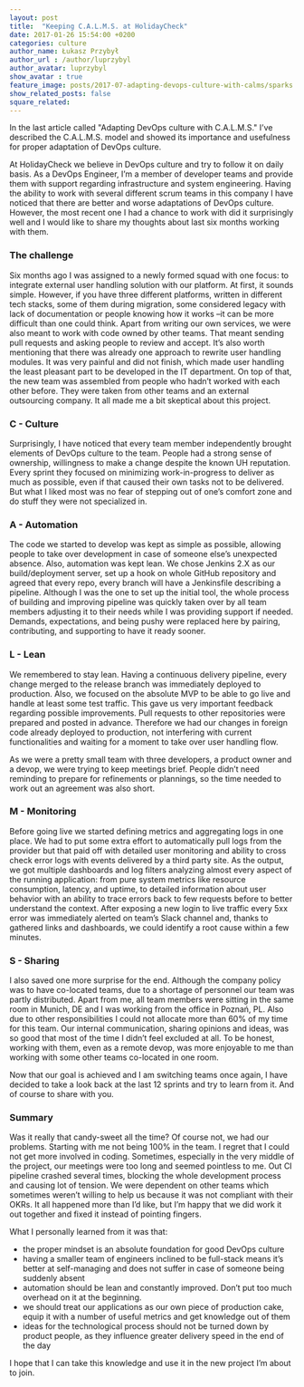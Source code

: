 ```yaml
---
layout: post
title:  "Keeping C.A.L.M.S. at HolidayCheck"
date: 2017-01-26 15:54:00 +0200
categories: culture
author_name: Łukasz Przybył
author_url : /author/luprzybyl
author_avatar: luprzybyl
show_avatar : true
feature_image: posts/2017-07-adapting-devops-culture-with-calms/sparks.jpg
show_related_posts: false
square_related: 
---
```


In the last article called "Adapting DevOps culture with C.A.L.M.S." I’ve described the C.A.L.M.S. model and showed its importance and usefulness for proper adaptation of DevOps culture.

At HolidayCheck we believe in DevOps culture and try to follow it on daily basis. As a DevOps Engineer, I’m a member of developer teams and provide them with support regarding infrastructure and system engineering. Having the ability to work with several different scrum teams in this company I have noticed that there are better and worse adaptations of DevOps culture. However, the most recent one I had a chance to work with did it surprisingly well and I would like to share my thoughts about last six months working with them.

### The challenge

Six months ago I was assigned to a newly formed squad with one focus: to integrate external user handling solution with our platform. At first, it sounds simple. However, if you have three different platforms, written in different tech stacks, some of them during migration, some considered legacy with lack of documentation or people knowing how it works –it can be more difficult than one could think. Apart from writing our own services, we were also meant to work with code owned by other teams. That meant sending pull requests and asking people to review and accept. It’s also worth mentioning that there was already one approach to rewrite user handling modules. It was very painful and did not finish, which made user handling the least pleasant part to be developed in the IT department. On top of that, the new team was assembled from people who hadn’t worked with each other before. They were taken from other teams and an external outsourcing company. It all made me a bit skeptical about this project.

### C - Culture 

Surprisingly, I have noticed that every team member independently brought elements of DevOps culture to the team. People had a strong sense of ownership, willingness to make a change despite the known UH reputation. Every sprint they focused on minimizing work-in-progress to deliver as much as possible, even if that caused their own tasks not to be delivered. But what I liked most was no fear of stepping out of one’s comfort zone and do stuff they were not specialized in.

### A - Automation 

The code we started to develop was kept as simple as possible, allowing people to take over development in case of someone else’s unexpected absence. Also, automation was kept lean. We chose Jenkins 2.X as our build/deployment server, set up a hook on whole GitHub repository and agreed that every repo, every branch will have a Jenkinsfile describing a pipeline. Although I was the one to set up the initial tool, the whole process of building and improving pipeline was quickly taken over by all team members adjusting it to their needs while I was providing support if needed. Demands, expectations, and being pushy were replaced here by pairing, contributing, and supporting to have it ready sooner.

### L - Lean

We remembered to stay lean. Having a continuous delivery pipeline, every change merged to the release branch was immediately deployed to production. Also, we focused on the absolute MVP to be able to go live and handle at least some test traffic. This gave us very important feedback regarding possible improvements. Pull requests to other repositories were prepared and posted in advance. Therefore we had our changes in foreign code already deployed to production, not interfering with current functionalities and waiting for a moment to take over user handling flow.

As we were a pretty small team with three developers, a product owner and a devop, we were trying to keep meetings brief. People didn’t need reminding to prepare for refinements or plannings, so the time needed to work out an agreement was also short.

### M - Monitoring

Before going live we started defining metrics and aggregating logs in one place. We had to put some extra effort to automatically pull logs from the provider but that paid off with detailed user monitoring and ability to cross check error logs with events delivered by a third party site. As the output, we got multiple dashboards and log filters analyzing almost every aspect of the running application: from pure system metrics like resource consumption, latency, and uptime, to detailed information about user behavior with an ability to trace errors back to few requests before to better understand the context. After exposing a new login to live traffic every 5xx error was immediately alerted on team’s Slack channel and, thanks to gathered links and dashboards, we could identify a root cause within a few minutes.

### S - Sharing

I also saved one more surprise for the end. Although the company policy was to have co-located teams, due to a shortage of personnel our team was partly distributed. Apart from me, all team members were sitting in the same room in Munich, DE and I was working from the office in Poznań, PL. Also due to other responsibilities I could not allocate more than 60% of my time for this team. Our internal communication, sharing opinions and ideas, was so good that most of the time I didn’t feel excluded at all. To be honest, working with them, even as a remote devop, was more enjoyable to me than working with some other teams co-located in one room.

Now that our goal is achieved and I am switching teams once again, I have decided to take a look back at the last 12 sprints and try to learn from it. And of course to share with you.

### Summary

Was it really that candy-sweet all the time? Of course not, we had our problems. Starting with me not being 100% in the team. I regret that I could not get more involved in coding. Sometimes, especially in the very middle of the project, our meetings were too long and seemed pointless to me. Out CI pipeline crashed several times, blocking the whole development process and causing lot of tension. We were dependent on other teams which sometimes weren’t willing to help us because it was not compliant with their OKRs. It all happened more than I’d like, but I’m happy that we did work it out together and fixed it instead of pointing fingers.

What I personally learned from it was that:

 * the proper mindset is an absolute foundation for good DevOps culture
 * having a smaller team of engineers inclined to be full-stack means it’s better at self-managing and does not suffer in case of someone being suddenly absent
 * automation should be lean and constantly improved. Don’t put too much overhead on it at the beginning.
 * we should treat our applications as our own piece of production cake, equip it with a number of useful metrics and get knowledge out of them
 * ideas for the technological process should not be turned down by product people, as they influence greater delivery speed in the end of the day

I hope that I can take this knowledge and use it in the new project I’m about to join.
